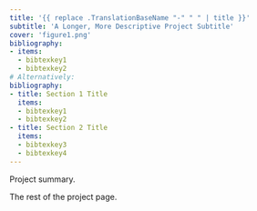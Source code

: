 ```yaml
---
title: '{{ replace .TranslationBaseName "-" " " | title }}'
subtitle: 'A Longer, More Descriptive Project Subtitle'
cover: 'figure1.png'
bibliography:
- items:
  - bibtexkey1
  - bibtexkey2
# Alternatively:
bibliography:
- title: Section 1 Title
  items:
  - bibtexkey1
  - bibtexkey2
- title: Section 2 Title
  items:
  - bibtexkey3
  - bibtexkey4
---
```


Project summary.
<!-- more -->

The rest of the project page.
